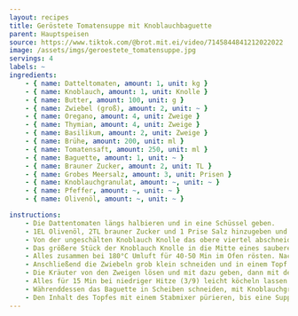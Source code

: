 ```yaml
---
layout: recipes
title: Geröstete Tomatensuppe mit Knoblauchbaguette
parent: Hauptspeisen
source: https://www.tiktok.com/@brot.mit.ei/video/7145844841212022022
image: /assets/imgs/geroestete_tomatensuppe.jpg
servings: 4
labels: ~
ingredients:
    - { name: Datteltomaten, amount: 1, unit: kg }
    - { name: Knoblauch, amount: 1, unit: Knolle }
    - { name: Butter, amount: 100, unit: g }
    - { name: Zwiebel (groß), amount: 2, unit: ~ }
    - { name: Oregano, amount: 4, unit: Zweige }
    - { name: Thymian, amount: 4, unit: Zweige }
    - { name: Basilikum, amount: 2, unit: Zweige }
    - { name: Brühe, amount: 200, unit: ml }
    - { name: Tomatensaft, amount: 250, unit: ml }
    - { name: Baguette, amount: 1, unit: ~ }
    - { name: Brauner Zucker, amount: 2, unit: TL }
    - { name: Grobes Meersalz, amount: 3, unit: Prisen }
    - { name: Knoblauchgranulat, amount: ~, unit: ~ }
    - { name: Pfeffer, amount: ~, unit: ~ }
    - { name: Olivenöl, amount: ~, unit: ~ }

instructions:
    - Die Dattentomaten längs halbieren und in eine Schüssel geben.
    - 1EL Olivenöl, 2TL brauner Zucker und 1 Prise Salz hinzugeben und vermischen.
    - Von der ungeschälten Knoblauch Knolle das obere viertel abschneiden (mit einem Sägemesser).
    - Das größere Stück der Knoblauch Knolle in die Mitte eines sauberen Backblechs stellen und oben mit Olivenöl bestreichen, die Tomaten drumherum verteilen.
    - Alles zusammen bei 180°C Umluft für 40-50 Min im Ofen rösten. Nach 35 Min alle 5 Minuten überprüfen, wie braun es geworden ist - wenige, kleine schwarze Stellen sind okay!
    - Anschließend die Zwiebeln grob klein schneiden und in einem Topf bei mittlerer Hitze (5/9) in der geschmolzenen Butter anbraten, dann die Tomaten und den ausgedrückten Knoblauch mit dazu geben.
    - Die Kräuter von den Zweigen lösen und mit dazu geben, dann mit der Gemüsebrühe und dem Tomatensaft ablöschen.
    - Alles für 15 Min bei niedriger Hitze (3/9) leicht köcheln lassen.
    - Währenddessen das Baguette in Scheiben schneiden, mit Knoblauchgranulat würzen und mit etwas Olivenöl bestreichen. Für 15 Min bei 150°C Umluft in den Ofen geben (bis die Oberseite goldbraun geworden ist).
    - Den Inhalt des Topfes mit einem Stabmixer pürieren, bis eine Suppe entstanden ist. Nach Geschmack mit (Cayenne-)Pfeffer und Salz würzen. Fertig!
---
```

